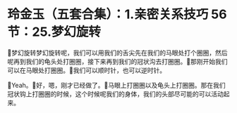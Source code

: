 # 玲金玉（五套合集）：1.亲密关系技巧 56节：25.梦幻旋转

🎼梦幻旋转梦幻旋转呢，我们可以用我们的舌尖先在我们的马眼处打个圈圈，然后呢再到我们的龟头处打圈圈，接下来再到我们的冠状沟去打圈圈。🎼那刚开始我们可以在马眼处打圈圈。🎼我们可以顺时针，也可以逆时针。

🎼Yeah。🎼好，嗯，刚才已经做了。🎼马眼上打圈圈以及龟头上打圈圈。那在我们冠状钩上打圈圈的时候，这个时候呢我们的身体，我们的头部尽可能的可以活动起来。

